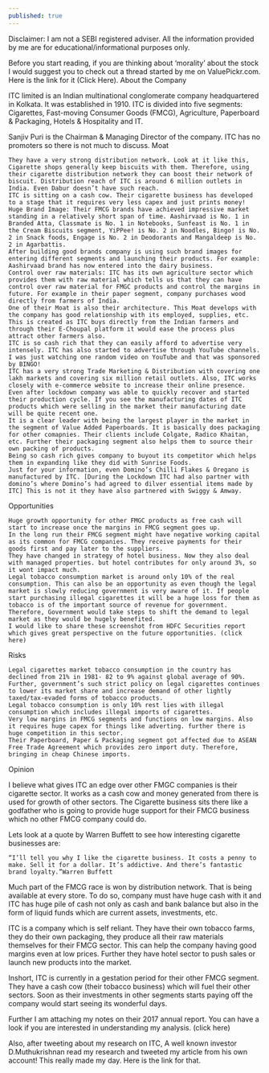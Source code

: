 ```yaml
---
published: true
---
```

Disclaimer: I am not a SEBI registered adviser. All the information provided by me are for educational/informational purposes only.

Before you start reading, if you are thinking about ‘morality’ about the stock I would suggest you to check out a thread started by me on ValuePickr.com. Here is the link for it (Click Here).
About the Company

ITC limited is an Indian multinational conglomerate company headquartered in Kolkata. It was established in 1910. ITC is divided into five segments: Cigarettes, Fast-moving Consumer Goods (FMCG), Agriculture, Paperboard & Packaging, Hotels & Hospitality and IT.

Sanjiv Puri is the Chairman & Managing Director of the company. ITC has no promoters so there is not much to discuss.
Moat

    They have a very strong distribution network. Look at it like this, Cigarette shops generally keep biscuits with them. Therefore, using their cigarette distribution network they can boost their network of biscuit. Distribution reach of ITC is around 6 million outlets in India. Even Dabur doesn’t have such reach.
    ITC is sitting on a cash cow. Their cigarette business has developed to a stage that it requires very less capex and just prints money!
    Huge Brand Image: Their FMCG brands have achieved impressive market standing in a relatively short span of time. Aashirvaad is No. 1 in Branded Atta, Classmate is No. 1 in Notebooks, Sunfeast is No. 1 in the Cream Biscuits segment, YiPPee! is No. 2 in Noodles, Bingo! is No. 2 in Snack foods, Engage is No. 2 in Deodorants and Mangaldeep is No. 2 in Agarbattis.
    After building good brands company is using such brand images for entering different segments and launching their products. For example: Aashirvaad brand has now entered into the dairy business.
    Control over raw materials: ITC has its own agriculture sector which provides them with raw material which tells us that they can have control over raw material for FMGC products and control the margins in future. For example in their paper segment, company purchases wood directly from farmers of India.
    One of their Moat is also their architecture. This Moat develops with the company has good relationship with its employed, supplies, etc. This is created as ITC buys directly from the Indian farmers and through their E-Choupal platform it would ease the process plus attract other farmers also.
    ITC is so cash rich that they can easily afford to advertise very intensely. ITC has also started to advertise through YouTube channels. I was just watching one random video on YouTube and that was sponsored by BINGO!
    ITC has a very strong Trade Marketing & Distribution with covering one lakh markets and covering six million retail outlets. Also, ITC works closely with e-commerce website to increase their online presence.
    Even after lockdown company was able to quickly recover and started their production cycle. If you see the manufacturing dates of ITC products which were selling in the market their manufacturing date will be quite recent one.
    It is a clear leader with being the largest player in the market in the segment of Value Added Paperboards. It is basically does packaging for other comapnies. Their clients include Colgate, Radico Khaitan, etc. Further their packaging segment also helps them to source their own packing of products.
    Being so cash rich gives company to buyout its competitor which helps them in expanding like they did with Sunrise Foods.
    Just for your information, even Domino’s Chilli Flakes & Oregano is manufactured by ITC. [During the Lockdown ITC had also partner with domino’s where Domino’s had agreed to dilver essential items made by ITC] This is not it they have also partnered with Swiggy & Amway.

Opportunities

    Huge growth opportunity for other FMGC products as free cash will start to increase once the margins in FMCG segment goes up.
    In the long run their FMCG segment might have negative working capital as its common for FMCG companies. They receive payments for their goods first and pay later to the suppliers.
    They have changed in strategy of hotel business. Now they also deal with managed properties. but hotel contributes for only around 3%, so it wont impact much.
    Legal tobacco consumption market is around only 10% of the real consumption. This can also be an opportunity as even though the legal market is slowly reducing government is very aware of it. If people start purchasing illegal cigarettes it will be a huge loss for them as tobacco is of the important source of revenue for government. Therefore, Government would take steps to shift the demand to legal market as they would be hugely benefited.
    I would like to share these screenshot from HDFC Securities report which gives great perspective on the future opportunities. (click here)

Risks

    Legal cigarettes market tobacco consumption in the country has declined from 21% in 1981- 82 to 9% against global average of 90%. Further, government’s such strict policy on legal cigarettes continues to lower its market share and increase demand of other lightly taxed/tax-evaded forms of tobacco products.
    Legal tobacco consumption is only 10% rest lies with illegal consumption which includes illegal imports of cigarettes.
    Very low margins in FMCG segments and functions on low margins. Also it requires huge capex for things like adverting. further there is huge competition in this sector.
    Their Paperboard, Paper & Packaging segment got affected due to ASEAN Free Trade Agreement which provides zero import duty. Therefore, bringing in cheap Chinese imports.

Opinion

I believe what gives ITC an edge over other FMGC companies is their cigarette sector. It works as a cash cow and money generated from there is used for growth of other sectors. The Cigarette business sits there like a godfather who is going to provide huge support for their FMCG business which no other FMCG company could do.

Lets look at a quote by Warren Buffett to see how interesting cigarette businesses are:

    “I’ll tell you why I like the cigarette business. It costs a penny to make. Sell it for a dollar. It’s addictive. And there’s fantastic brand loyalty.”Warren Buffett

Much part of the FMCG race is won by distribution network. That is being available at every store. To do so, company must have huge cash with it and ITC has huge pile of cash not only as cash and bank balance but also in the form of liquid funds which are current assets, investments, etc.

ITC is a company which is self reliant. They have their own tobacco farms, they do their own packaging, they produce all their raw materials themselves for their FMCG sector. This can help the company having good margins even at low prices. Further they have hotel sector to push sales or launch new products into the market.

Inshort, ITC is currently in a gestation period for their other FMCG segment. They have a cash cow (their tobacco business) which will fuel their other sectors. Soon as their investments in other segments starts paying off the company would start seeing its wonderful days.

Further I am attaching my notes on their 2017 annual report. You can have a look if you are interested in understanding my analysis. (click here)

Also, after tweeting about my research on ITC, A well known investor D.Muthukrishnan read my research and tweeted my article from his own account! This really made my day. Here is the link for that.
